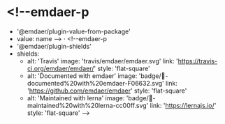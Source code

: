 <!--emdaer-p
  - '@emdaer/plugin-image'
  - src: hero.png
    alt: emdaer
    align: center
-->

# <!--emdaer-p
  - '@emdaer/plugin-value-from-package'
  - value: name
--> · <!--emdaer-p
  - '@emdaer/plugin-shields'
  - shields:
      - alt: 'Travis'
        image: 'travis/emdaer/emdaer.svg'
        link: 'https://travis-ci.org/emdaer/emdaer/'
        style: 'flat-square'
      - alt: 'Documented with emdaer'
        image: 'badge/📓-documented%20with%20emdaer-F06632.svg'
        link: 'https://github.com/emdaer/emdaer'
        style: 'flat-square'
      - alt: 'Maintained with lerna'
        image: 'badge/🐉-maintained%20with%20lerna-cc00ff.svg'
        link: 'https://lernajs.io/'
        style: 'flat-square'
-->
<!--emdaer-p
  - '@emdaer/plugin-value-from-package'
  - value: description
-->
<!-- toc -->
<!--emdaer-p
  - '@emdaer/plugin-node-package'
  - path: '@emdaer/meta/lib/README/what-is-emdaer.js'
-->
<!--emdaer-p
  - '@emdaer/plugin-node-package'
  - path: '@emdaer/meta/lib/README/how-emdaer-works.js'
-->
<!--emdaer-p
  - '@emdaer/plugin-node-package'
  - path: '@emdaer/meta/lib/README/adding-emdaer-to-your-project.js'
-->
<!--emdaer-p
  - '@emdaer/plugin-node-package'
  - path: '@emdaer/meta/lib/README/core-plugins.js'
    runEmdaer: true
-->
<!--emdaer-p
  - '@emdaer/plugin-node-package'
  - path: '@emdaer/meta/lib/README/core-transforms.js'
    runEmdaer: true
-->
<!--emdaer-p
  - '@emdaer/plugin-node-package'
  - path: '@emdaer/meta/lib/README/contributing.js'
    runEmdaer: true
-->
<!--emdaer-p
  - '@emdaer/plugin-node-package'
  - path: '@emdaer/meta/lib/README/this-readme.js'
-->
<!--emdaer-p
  - '@emdaer/plugin-node-package'
  - path: '@emdaer/meta/lib/README/license.js'
    runEmdaer: true
-->
<!--emdaer-t
  - '@emdaer/transform-prettier'
  - options:
      printWidth: 500
      singleQuote: true
      trailingComma: es5
-->
<!--emdaer-t
  - '@emdaer/transform-smartypants'
  - options: q
-->
<!--emdaer-t
  - '@emdaer/transform-table-of-contents'
-->
